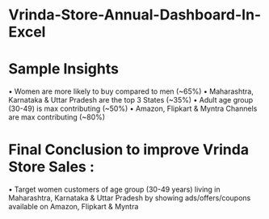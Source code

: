 # Vrinda-Store-Annual-Dashboard-In-Excel

# Sample Insights
•	Women are more likely to buy compared to men (~65%)
•	Maharashtra, Karnataka & Uttar Pradesh are the top 3 States (~35%)
•	Adult age group (30-49) is max contributing (~50%)
•	Amazon, Flipkart & Myntra Channels are max contributing (~80%)

# Final Conclusion to improve Vrinda Store Sales :
•	Target women customers of age group (30-49 years) living in Maharashtra, Karnataka & Uttar Pradesh by showing ads/offers/coupons available on Amazon, Flipkart & Myntra
